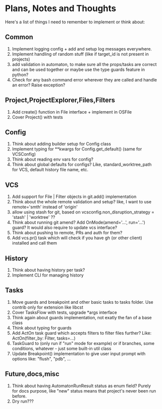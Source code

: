 # Plans, Notes and Thoughts

Here's a list of things I need to remember to implement or think about:

## Common

1. Implement logging config + add and setup log messages everywhere.
1. Implement handling of random stuff (like if target_id is not present in projects)
1. add validation in automaton, to make sure all the props/tasks are correct and can be used together
  or maybe use the type guards feature in python?
1. Check for any bash command error wherever they are called and handle an error? Raise exception?

## Project,ProjectExplorer,Files,Filters

1. Add create() function in File interface + implement in OSFile
1. Cover Project() with tests

## Config

1. Think about adding builder setup for Config class
1. Implement typing for **kwargs for Config.get_default() (same for VCSConfig)
1. Think about reading env vars for config?
1. Think about global defaults for configs? Like, standard_worktree_path for VCS, default history file name, etc.

## VCS

1. Add support for File | Filter objects in git.add() implementation
1. Think about the whole remote validation and setup? like, I want to use remote='smth' instead of 'origin'
1. allow using stash for git, based on vcsconfig.non_disruption_strategy = 'stash' | 'worktree' ??
1. Think about running git amend? Add OnMode(amend='...', run='...') guard? It would also require to update vcs interface?
1. Think about pushing to remote, PRs and auth for them?
1. Add vcs.pr() task which will check if you have gh (or other client) installed and call them

## History

1. Think about having history per task?
1. Implement CLI for managing history

## Tasks

1. Move guards and breakpoint and other basic tasks to tasks folder. Use contrib only for extension like libcst
1. Cover TasksFlow with tests, upgrade *args interface
1. Think again about guards implementation, not exatly the fan of a base class
1. Think about typing for guards
1. Add ActOn task guard which accepts filters to filter files further? Like:
  ActOn(filter_by: Filter, tasks=...)
1. TaskGuard to (only run if "run" mode for example)
  or if branches, some conditions, whatever - just some built-in util class
1. Update Breakpoint() implementation to give user input prompt with options like: "flush", "pdb", ...

## Future,docs,misc

1. Think about having AutomatonRunResult status as enum field?
    Purely for docs purpose, like "new" status means that project's never been run before.
1. Dry run???
